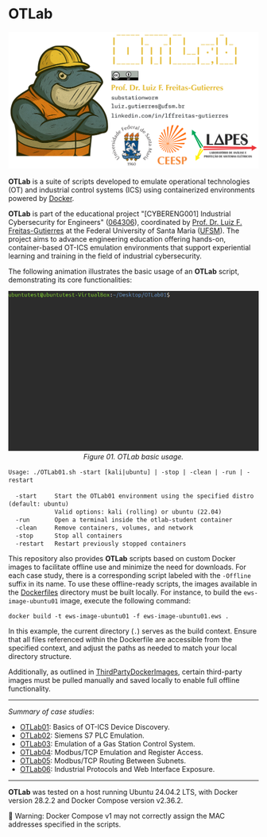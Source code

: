 # OTLab

![](OTLab-MainHeader.png "OTLab")

**OTLab** is a suite of scripts developed to emulate operational technologies (OT) and industrial control systems (ICS) using containerized environments powered by [Docker](https://www.docker.com/).

**OTLab** is part of the educational project "[CYBERENG001] Industrial Cybersecurity for Engineers" ([064306](https://portal.ufsm.br/projetos/publico/projetos/view.html?idProjeto=426877)), coordinated by [Prof. Dr. Luiz F. Freitas-Gutierres](https://www.linkedin.com/in/lffreitas-gutierres/) at the Federal University of Santa Maria ([UFSM](https://www.ufsm.br/)). The project aims to advance engineering education offering hands-on, container-based OT-ICS emulation environments that support experiential learning and training in the field of industrial cybersecurity.

The following animation illustrates the basic usage of an **OTLab** script, demonstrating its core functionalities:

<p align="center">
  <img src="OTLab-Usage.gif" title="OTLab basic usage">
  <br>
  <em>Figure 01. OTLab basic usage.</em>
</p>

```
Usage: ./OTLab01.sh -start [kali|ubuntu] | -stop | -clean | -run | -restart

  -start     Start the OTLab01 environment using the specified distro (default: ubuntu)
             Valid options: kali (rolling) or ubuntu (22.04)
  -run       Open a terminal inside the otlab-student container
  -clean     Remove containers, volumes, and network
  -stop      Stop all containers
  -restart   Restart previously stopped containers
```

This repository also provides **OTLab** scripts based on custom Docker images to facilitate offline use and minimize the need for downloads. For each case study, there is a corresponding script labeled with the `-Offline` suffix in its name. To use these offline-ready scripts, the images available in the [Dockerfiles](https://github.com/substationworm/OTLab/tree/main/Dockerfiles) directory must be built locally. For instance, to build the `ews-image-ubuntu01` image, execute the following command:

```
docker build -t ews-image-ubuntu01 -f ews-image-ubuntu01.ews .
```

In this example, the current directory (`.`) serves as the build context. Ensure that all files referenced within the Dockerfile are accessible from the specified context, and adjust the paths as needed to match your local directory structure.

Additionally, as outlined in [ThirdPartyDockerImages](https://github.com/substationworm/OTLab/blob/main/Dockerfiles/ThirdPartyDockerImages.md), certain third-party images must be pulled manually and saved locally to enable full offline functionality.

---

*Summary of case studies*:

- [OTLab01](https://github.com/substationworm/OTLab/tree/main/OTLab01): Basics of OT-ICS Device Discovery.
- [OTLab02](https://github.com/substationworm/OTLab/tree/main/OTLab02): Siemens S7 PLC Emulation.
- [OTLab03](https://github.com/substationworm/OTLab/tree/main/OTLab03): Emulation of a Gas Station Control System.
- [OTLab04](https://github.com/substationworm/OTLab/tree/main/OTLab04): Modbus/TCP Emulation and Register Access.
- [OTLab05](https://github.com/substationworm/OTLab/tree/main/OTLab05): Modbus/TCP Routing Between Subnets.
- [OTLab06](https://github.com/substationworm/OTLab/tree/main/OTLab06): Industrial Protocols and Web Interface Exposure.

---

**OTLab** was tested on a host running Ubuntu 24.04.2 LTS, with Docker version 28.2.2 and Docker Compose version v2.36.2.

🚨 Warning: Docker Compose v1 may not correctly assign the MAC addresses specified in the scripts.